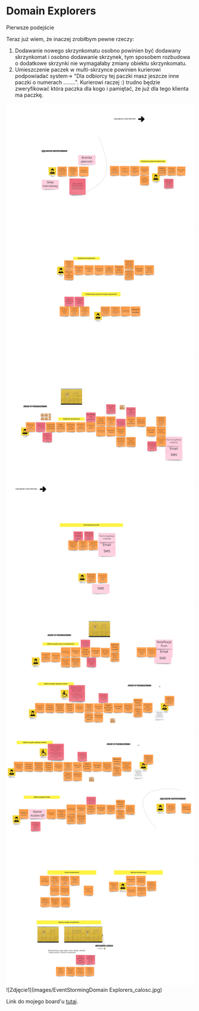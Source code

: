 # Domain Explorers
Pierwsze podejście

Teraz już wiem, że inaczej zrobiłbym pewne rzeczy:
1. Dodawanie nowego skrzynkomatu osobno powinien być dodawany skrzynkomat i osobno dodawanie skrzynek, tym sposobem rozbudowa o dodatkowe skrzynki nie wymagałaby zmiany obiektu skrzynkomatu.
2. Umieszczenie paczek w multi-skrzynce powinien kurierowi podpowiadać system-> "Dla odbiorcy tej paczki masz jeszcze inne paczki o numerach ........". Kurierowi raczej :) trudno będzie zweryfikować która paczka dla kogo i pamiętać, że już dla tego klienta ma paczkę.

![Zdjęcie1](images/Marek-EventStorming-DomainExplorers1m.jpg)
![Zdjęcie1](images/Marek-EventStorming-DomainExplorers2m.jpg)
![Zdjęcie1](images/Marek-EventStorming-DomainExplorers3m.jpg)
![Zdjęcie1](images/Marek-EventStorming-DomainExplorers4m.jpg)
![Zdjęcie1](images/Marek-EventStorming-DomainExplorers5m.jpg)
![Zdjęcie1](images/Marek-EventStorming-DomainExplorers6m.jpg)
![Zdjęcie1](images/Marek-EventStorming-DomainExplorers7m.jpg)
![Zdjęcie1](images/EventStormingDomain Explorers_calosc.jpg)


Link do mojego board'u [tutaj](https://miro.com/app/board/o9J_lVufS6A=/). 